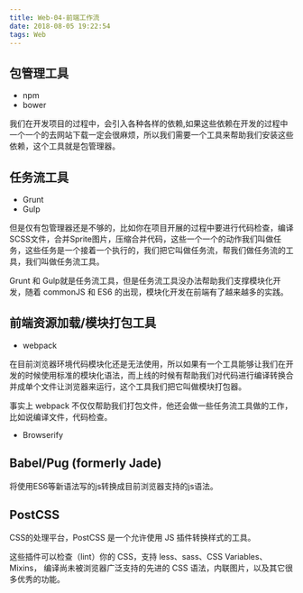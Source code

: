 ```yaml
---
title: Web-04-前端工作流
date: 2018-08-05 19:22:54
tags: Web
---
```



## 包管理工具
- npm 
- bower

我们在开发项目的过程中，会引入各种各样的依赖,如果这些依赖在开发的过程中一个一个的去网站下载一定会很麻烦，所以我们需要一个工具来帮助我们安装这些依赖，这个工具就是包管理器。


## 任务流工具
- Grunt
- Gulp

但是仅有包管理器还是不够的，比如你在项目开展的过程中要进行代码检查，编译SCSS文件，合并Sprite图片，压缩合并代码，这些一个一个的动作我们叫做任务，这些任务是一个接着一个执行的，我们把它叫做任务流，帮我们做任务流的工具，我们叫做任务流工具。

Grunt 和 Gulp就是任务流工具，但是任务流工具没办法帮助我们支撑模块化开发，随着 commonJS 和 ES6 的出现，模块化开发在前端有了越来越多的实践。

## 前端资源加载/模块打包工具
- webpack

在目前浏览器环境代码模块化还是无法使用，所以如果有一个工具能够让我们在开发的时候使用标准的模块化语法，而上线的时候有帮助我们对代码进行编译转换合并成单个文件让浏览器来运行，这个工具我们把它叫做模块打包器。

事实上 webpack 不仅仅帮助我们打包文件，他还会做一些任务流工具做的工作，比如说编译文件，代码检查。

- Browserify 

## Babel/Pug (formerly Jade) 
将使用ES6等新语法写的js转换成目前浏览器支持的js语法。

## PostCSS
CSS的处理平台，PostCSS 是一个允许使用 JS 插件转换样式的工具。 

这些插件可以检查（lint）你的 CSS，支持 less、sass、CSS Variables、 Mixins， 编译尚未被浏览器广泛支持的先进的 CSS 语法，内联图片，以及其它很多优秀的功能。